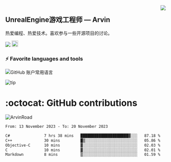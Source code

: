 <img align="right" src="https://count.getloli.com/get/@:ArvinRoad?theme=rule34">

## UnrealEngine游戏工程师 — Arvin

热爱编程、热爱技术。喜欢参与一些开源项目的讨论。

![](https://visitor-badge.glitch.me/badge?page_id=ArvinRoad.ArvinRoad)
[<img alt="github" src="https://img.shields.io/badge/github-ArvinRoad-8da0cb?style=for-the-badge&labelColor=555555&logo=github" height="20">](https://github.com/ArvinRoad)

### ⚡ Favorite languages and tools
![GitHub 账户常用语言](https://github-stats.ubrong.com/api/top-langs/?username=ArvinRoad&layout=compact&theme=tokyonight)

![tip](https://badgen.net/badge/C++/UE/orange?icon=bitcoin-lightning)

# :octocat: GitHub contributions

<img src="https://github-readme-stats.vercel.app/api?username=ArvinRoad&show_icons=true&count_private=true&theme=algolia" alt="ArvinRoad" />

<!--START_SECTION:waka-->

```txt
From: 13 November 2023 - To: 20 November 2023

C#               7 hrs 38 mins   █████████████████████▓░░░   87.18 %
C++              30 mins         █▒░░░░░░░░░░░░░░░░░░░░░░░   05.86 %
Objective-C      10 mins         ▓░░░░░░░░░░░░░░░░░░░░░░░░   02.03 %
C                10 mins         ▓░░░░░░░░░░░░░░░░░░░░░░░░   02.01 %
Markdown         8 mins          ▒░░░░░░░░░░░░░░░░░░░░░░░░   01.59 %
```

<!--END_SECTION:waka-->
